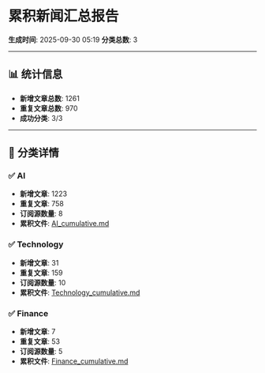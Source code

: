 # 累积新闻汇总报告

**生成时间**: 2025-09-30 05:19
**分类总数**: 3

---

## 📊 统计信息

- **新增文章总数**: 1261
- **重复文章总数**: 970
- **成功分类**: 3/3

---

## 📂 分类详情

### ✅ AI
- **新增文章**: 1223
- **重复文章**: 758
- **订阅源数量**: 8
- **累积文件**: [AI_cumulative.md](./AI_cumulative.md)

### ✅ Technology
- **新增文章**: 31
- **重复文章**: 159
- **订阅源数量**: 10
- **累积文件**: [Technology_cumulative.md](./Technology_cumulative.md)

### ✅ Finance
- **新增文章**: 7
- **重复文章**: 53
- **订阅源数量**: 5
- **累积文件**: [Finance_cumulative.md](./Finance_cumulative.md)
